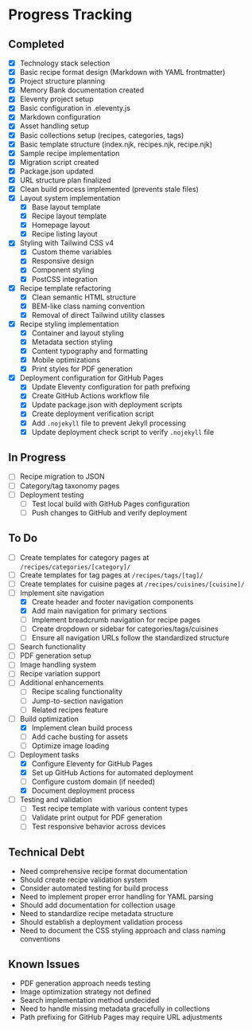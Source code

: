 # Progress Tracking

## Completed
- [x] Technology stack selection
- [x] Basic recipe format design (Markdown with YAML frontmatter)
- [x] Project structure planning
- [x] Memory Bank documentation created
- [x] Eleventy project setup
- [x] Basic configuration in .eleventy.js
- [x] Markdown configuration
- [x] Asset handling setup
- [x] Basic collections setup (recipes, categories, tags)
- [x] Basic template structure (index.njk, recipes.njk, recipe.njk)
- [x] Sample recipe implementation
- [x] Migration script created
- [x] Package.json updated
- [x] URL structure plan finalized
- [x] Clean build process implemented (prevents stale files)
- [x] Layout system implementation
  - [x] Base layout template
  - [x] Recipe layout template
  - [x] Homepage layout
  - [x] Recipe listing layout
- [x] Styling with Tailwind CSS v4
  - [x] Custom theme variables
  - [x] Responsive design
  - [x] Component styling
  - [x] PostCSS integration
- [x] Recipe template refactoring
  - [x] Clean semantic HTML structure
  - [x] BEM-like class naming convention
  - [x] Removal of direct Tailwind utility classes
- [x] Recipe styling implementation
  - [x] Container and layout styling
  - [x] Metadata section styling
  - [x] Content typography and formatting
  - [x] Mobile optimizations
  - [x] Print styles for PDF generation
- [x] Deployment configuration for GitHub Pages
  - [x] Update Eleventy configuration for path prefixing
  - [x] Create GitHub Actions workflow file
  - [x] Update package.json with deployment scripts
  - [x] Create deployment verification script
  - [x] Add `.nojekyll` file to prevent Jekyll processing
  - [x] Update deployment check script to verify `.nojekyll` file

## In Progress
- [ ] Recipe migration to JSON
- [ ] Category/tag taxonomy pages
- [ ] Deployment testing
  - [ ] Test local build with GitHub Pages configuration
  - [ ] Push changes to GitHub and verify deployment

## To Do
- [ ] Create templates for category pages at `/recipes/categories/[category]/`
- [ ] Create templates for tag pages at `/recipes/tags/[tag]/`
- [ ] Create templates for cuisine pages at `/recipes/cuisines/[cuisine]/`
- [ ] Implement site navigation
  - [x] Create header and footer navigation components
  - [x] Add main navigation for primary sections
  - [ ] Implement breadcrumb navigation for recipe pages
  - [ ] Create dropdown or sidebar for categories/tags/cuisines
  - [ ] Ensure all navigation URLs follow the standardized structure
- [ ] Search functionality
- [ ] PDF generation setup
- [ ] Image handling system
- [ ] Recipe variation support
- [ ] Additional enhancements
  - [ ] Recipe scaling functionality
  - [ ] Jump-to-section navigation
  - [ ] Related recipes feature
- [ ] Build optimization
  - [x] Implement clean build process
  - [ ] Add cache busting for assets
  - [ ] Optimize image loading
- [ ] Deployment tasks
  - [x] Configure Eleventy for GitHub Pages
  - [x] Set up GitHub Actions for automated deployment
  - [ ] Configure custom domain (if needed)
  - [x] Document deployment process
- [ ] Testing and validation
  - [ ] Test recipe template with various content types
  - [ ] Validate print output for PDF generation
  - [ ] Test responsive behavior across devices

## Technical Debt
- Need comprehensive recipe format documentation
- Should create recipe validation system
- Consider automated testing for build process
- Need to implement proper error handling for YAML parsing
- Should add documentation for collection usage
- Need to standardize recipe metadata structure
- Should establish a deployment validation process
- Need to document the CSS styling approach and class naming conventions

## Known Issues
- PDF generation approach needs testing
- Image optimization strategy not defined
- Search implementation method undecided
- Need to handle missing metadata gracefully in collections
- Path prefixing for GitHub Pages may require URL adjustments 